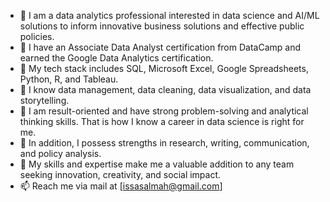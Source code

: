 - 👋 I am a data analytics professional interested in data science and AI/ML solutions to inform innovative business solutions and effective public policies.
- 🌱 I have an Associate Data Analyst certification from DataCamp and earned the Google Data Analytics certification.
- 💞️ My tech stack includes SQL, Microsoft Excel, Google Spreadsheets, Python, R, and Tableau.
- 💞️ I know data management, data cleaning, data visualization, and data storytelling.
- 💞️ I am result-oriented and have strong problem-solving and analytical thinking skills. That is how I know a career in data science is right for me.
- 💞️ In addition, I possess strengths in research, writing, communication, and policy analysis.
- 👀 My skills and expertise make me a valuable addition to any team seeking innovation, creativity, and social impact.
- 📫 Reach me via mail at [issasalmah@gmail.com]


<!---
Salmah-AbdulRahman/Salmah-AbdulRahman is a ✨ special ✨ repository because its `README.md` (this file) appears on your GitHub profile.
You can click the Preview link to take a look at your changes.
--->
